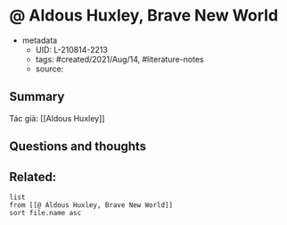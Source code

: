 # @ Aldous Huxley, Brave New World


- metadata
	- UID: L-210814-2213
	- tags: #created/2021/Aug/14, #literature-notes 
	- source: 

## Summary
Tác giả: [[Aldous Huxley]]

## Questions and thoughts


## Related:
```dataview
list
from [[@ Aldous Huxley, Brave New World]]
sort file.name asc
```
